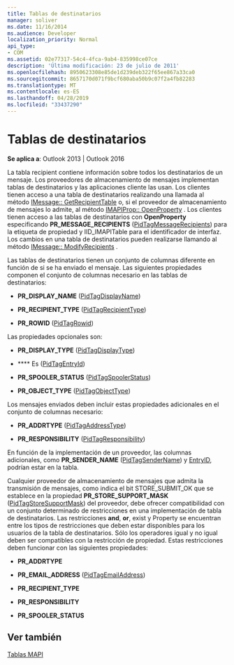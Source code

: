 ```yaml
---
title: Tablas de destinatarios
manager: soliver
ms.date: 11/16/2014
ms.audience: Developer
localization_priority: Normal
api_type:
- COM
ms.assetid: 02e77317-54c4-4fca-9ab4-835998ce07ce
description: 'Última modificación: 23 de julio de 2011'
ms.openlocfilehash: 8950623308e85de1d239deb322f65ee867a33ca0
ms.sourcegitcommit: 8657170d071f9bcf680aba50b9c07f2a4fb82283
ms.translationtype: MT
ms.contentlocale: es-ES
ms.lasthandoff: 04/28/2019
ms.locfileid: "33437290"
---
```

# <a name="recipient-tables"></a>Tablas de destinatarios

  
  
**Se aplica a**: Outlook 2013 | Outlook 2016 
  
La tabla recipient contiene información sobre todos los destinatarios de un mensaje. Los proveedores de almacenamiento de mensajes implementan tablas de destinatarios y las aplicaciones cliente las usan. Los clientes tienen acceso a una tabla de destinatarios realizando una llamada al método [IMessage:: GetRecipientTable](imessage-getrecipienttable.md) o, si el proveedor de almacenamiento de mensajes lo admite, al método [IMAPIProp:: OpenProperty](imapiprop-openproperty.md) . Los clientes tienen acceso a las tablas de destinatarios con **OpenProperty** especificando **PR_MESSAGE_RECIPIENTS** ([PidTagMessageRecipients](pidtagmessagerecipients-canonical-property.md)) para la etiqueta de propiedad y IID_IMAPITable para el identificador de interfaz. Los cambios en una tabla de destinatarios pueden realizarse llamando al método [IMessage:: ModifyRecipients](imessage-modifyrecipients.md) . 
  
Las tablas de destinatarios tienen un conjunto de columnas diferente en función de si se ha enviado el mensaje. Las siguientes propiedades componen el conjunto de columnas necesario en las tablas de destinatarios:
  
- **PR_DISPLAY_NAME** ([PidTagDisplayName](pidtagdisplayname-canonical-property.md))
    
- **PR_RECIPIENT_TYPE** ([PidTagRecipientType](pidtagrecipienttype-canonical-property.md))
    
- **PR_ROWID** ([PidTagRowid](pidtagrowid-canonical-property.md))
    
Las propiedades opcionales son:
  
- **PR_DISPLAY_TYPE** ([PidTagDisplayType](pidtagdisplaytype-canonical-property.md))
    
- **** Es ([PidTagEntryId](pidtagentryid-canonical-property.md))
    
- **PR_SPOOLER_STATUS** ([PidTagSpoolerStatus](pidtagspoolerstatus-canonical-property.md))
    
- **PR_OBJECT_TYPE** ([PidTagObjectType](pidtagobjecttype-canonical-property.md))
    
Los mensajes enviados deben incluir estas propiedades adicionales en el conjunto de columnas necesario:
  
- **PR_ADDRTYPE** ([PidTagAddressType](pidtagaddresstype-canonical-property.md))
    
- **PR_RESPONSIBILITY** ([PidTagResponsibility](pidtagresponsibility-canonical-property.md))
    
En función de la implementación de un proveedor, las columnas adicionales, como **PR_SENDER_NAME** ([PidTagSenderName](pidtagsendername-canonical-property.md)) y [EntryID](entryid.md), podrían estar en la tabla.
  
Cualquier proveedor de almacenamiento de mensajes que admita la transmisión de mensajes, como indica el bit STORE_SUBMIT_OK que se establece en la propiedad **PR_STORE_SUPPORT_MASK** ([PidTagStoreSupportMask](pidtagstoresupportmask-canonical-property.md)) del proveedor, debe ofrecer compatibilidad con un conjunto determinado de restricciones en una implementación de tabla de destinatarios. Las restricciones **and**, **or**, exist y Property se encuentran entre los tipos de restricciones que deben estar disponibles para los usuarios de la tabla de destinatarios. Sólo los operadores igual y no igual deben ser compatibles con la restricción de propiedad. Estas restricciones deben funcionar con las siguientes propiedades:
  
- **PR_ADDRTYPE**
    
- **PR_EMAIL_ADDRESS** ([PidTagEmailAddress](pidtagemailaddress-canonical-property.md)) 
    
- **PR_RECIPIENT_TYPE**
    
- **PR_RESPONSIBILITY**
    
- **PR_SPOOLER_STATUS**
    
## <a name="see-also"></a>Ver también



[Tablas MAPI](mapi-tables.md)

